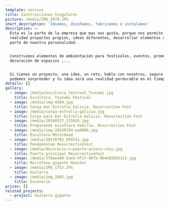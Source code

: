 ```yaml
---
template: service
title: Construcciones Singulares
picture: /media/IMG_2670.JPG
short_description: 'Ideamos, diseñamos, fabricamos e instalamos'
description: >-
  Esta es la parte de la empresa que mas nos gusta, porque nos permite hacer
  realidad proyectos propios, ideas diferentes, desarrollar elementos que forman
  parte de nuestra personalidad. 


  Construimos elementos de ambientación para festivales, eventos, promociones,
  decoración de espacios ,...


  Si tienes un proyecto, una idea, un reto, habla con nosotros, seguro que te
  podemos sorprender y tu idea será una realidad perdurable en el tiempo.
details: []
gallery:
  - image: /media/escultura_festival_Tsunami.jpg
    title: Escultura. Tsunami Festival
  - image: /media/img-4284.jpg
    title: Carpa bar Estrella Galicia. Resurrection Fest
  - image: /media/carpa-estrella-galicia.jpg
    title: Carpa para bar Estrella Galicia. Resurrection Fest
  - image: /media/20160527_115955.jpg
    title: Preparando escultura hebilla. Resurrection Fest
  - image: /media/img-20160704-wa0006.jpg
    title: Escultura MötorHead
  - image: /media/20170702_095531.jpg
    title: Pandemonium ResurrectionFest
  - image: /media/decoracio-n-puerta-acceso-resu.jpg
    title: Puerta principal ResurrectionFest
  - image: /media/1f8aea49-5ae3-4f1f-96fb-9b4e826b5115.jpg
    title: Micrófono gigante Monster
  - image: /media/IMG_1752.JPG
    title: Guitarra
  - image: /media/img_2805.jpg
    title: Escenario
prices: []
related_projects:
  - project: Guitarra gigante
---
```


